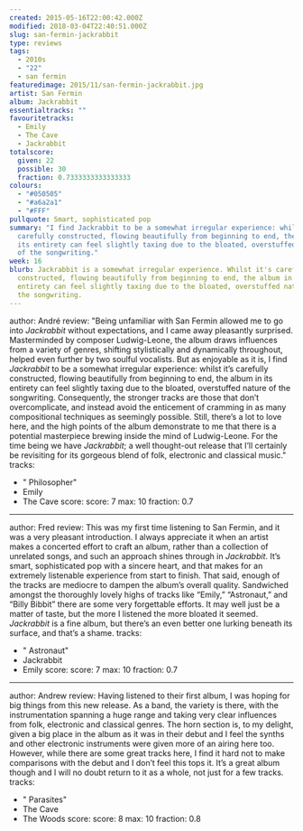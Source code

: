 ```yaml
---
created: 2015-05-16T22:00:42.000Z
modified: 2018-03-04T22:40:51.000Z
slug: san-fermin-jackrabbit
type: reviews
tags:
  - 2010s
  - "22"
  - san fermin
featuredimage: 2015/11/san-fermin-jackrabbit.jpg
artist: San Fermin
album: Jackrabbit
essentialtracks: ""
favouritetracks:
  - Emily
  - The Cave
  - Jackrabbit
totalscore:
  given: 22
  possible: 30
  fraction: 0.7333333333333333
colours:
  - "#050505"
  - "#a6a2a1"
  - "#FFF"
pullquote: Smart, sophisticated pop
summary: "I find Jackrabbit to be a somewhat irregular experience: whilst it's
  carefully constructed, flowing beautifully from beginning to end, the album in
  its entirety can feel slightly taxing due to the bloated, overstuffed nature
  of the songwriting."
week: 16
blurb: Jackrabbit is a somewhat irregular experience. Whilst it's carefully
  constructed, flowing beautifully from beginning to end, the album in its
  entirety can feel slightly taxing due to the bloated, overstuffed nature of
  the songwriting.
---
```

author: André
review: "Being unfamiliar with San Fermin allowed me to go into *Jackrabbit*
  without expectations, and I came away pleasantly surprised. Masterminded by
  composer Ludwig-Leone, the album draws influences from a variety of genres,
  shifting stylistically and dynamically throughout, helped even further by two
  soulful vocalists. But as enjoyable as it is, I find *Jackrabbit* to be a
  somewhat irregular experience: whilst it’s carefully constructed, flowing
  beautifully from beginning to end, the album in its entirety can feel slightly
  taxing due to the bloated, overstuffed nature of the songwriting.
  Consequently, the stronger tracks are those that don’t overcomplicate, and
  instead avoid the enticement of cramming in as many compositional techniques
  as seemingly possible. Still, there’s a lot to love here, and the high points
  of the album demonstrate to me that there is a potential masterpiece brewing
  inside the mind of Ludwig-Leone. For the time being we have *Jackrabbit*; a
  well thought-out release that I’ll certainly be revisiting for its gorgeous
  blend of folk, electronic and classical music."
tracks:
  - " Philosopher"
  - ­Emily
  - ­The Cave
score:
  score: 7
  max: 10
  fraction: 0.7
---
author: Fred
review: This was my first time listening to San Fermin, and it was a very
  pleasant introduction. I always appreciate it when an artist makes a concerted
  effort to craft an album, rather than a collection of unrelated songs, and
  such an approach shines through in *Jackrabbit*. It’s smart, sophisticated pop
  with a sincere heart, and that makes for an extremely listenable experience
  from start to finish. That said, enough of the tracks are mediocre to dampen
  the album’s overall quality. Sandwiched amongst the thoroughly lovely highs of
  tracks like “Emily,” “Astronaut,” and “Billy Bibbit” there are some very
  forgettable efforts. It may well just be a matter of taste, but the more I
  listened the more bloated it seemed. *Jackrabbit* is a fine album, but there’s
  an even better one lurking beneath its surface, and that’s a shame.
tracks:
  - " Astronaut"
  - ­Jackrabbit
  - ­Emily
score:
  score: 7
  max: 10
  fraction: 0.7
---
author: Andrew
review: Having listened to their first album, I was hoping for big things from
  this new release. As a band, the variety is there, with the instrumentation
  spanning a huge range and taking very clear influences from folk, electronic
  and classical genres. The horn section is, to my delight, given a big place in
  the album as it was in their debut and I feel the synths and other electronic
  instruments were given more of an airing here too. However, while there are
  some great tracks here, I find it hard not to make comparisons with the debut
  and I don’t feel this tops it. It’s a great album though and I will no doubt
  return to it as a whole, not just for a few tracks.
tracks:
  - " Parasites"
  - ­The Cave
  - ­The Woods
score:
  score: 8
  max: 10
  fraction: 0.8
